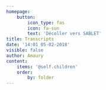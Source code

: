 ```yaml
---
homepage:
    button:
        icon_type: fas
        icon: fa-sun
        text: 'Décoller vers SABLET'
title: Transcripts
date: '14:01 05-02-2018'
visible: false
author: Amaury
content:
    items: '@self.children'
    order:
        by: folder
---
```


